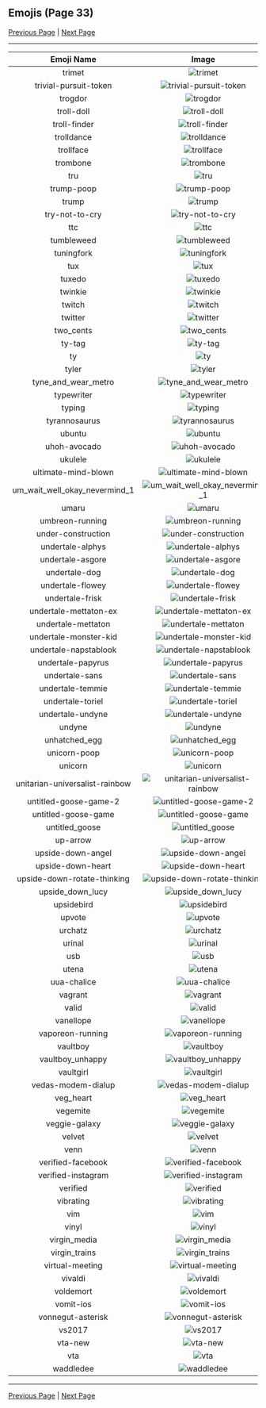 
## Emojis (Page 33)

[Previous Page](/docs/lgbtintech/page-t-0032.md)
  | [Next Page](/docs/lgbtintech/page-w-0034.md)

<hr />

|Emoji Name|Image|
| :-: | :-: |
|trimet| ![trimet](/emojis/lgbtintech/trimet.png)|
|trivial-pursuit-token| ![trivial-pursuit-token](/emojis/lgbtintech/trivial-pursuit-token.png)|
|trogdor| ![trogdor](/emojis/lgbtintech/trogdor.gif)|
|troll-doll| ![troll-doll](/emojis/lgbtintech/troll-doll.png)|
|troll-finder| ![troll-finder](/emojis/lgbtintech/troll-finder.png)|
|trolldance| ![trolldance](/emojis/lgbtintech/trolldance.gif)|
|trollface| ![trollface](/emojis/lgbtintech/trollface.png)|
|trombone| ![trombone](/emojis/lgbtintech/trombone.png)|
|tru| ![tru](/emojis/lgbtintech/tru.png)|
|trump-poop| ![trump-poop](/emojis/lgbtintech/trump-poop.png)|
|trump| ![trump](/emojis/lgbtintech/trump.png)|
|try-not-to-cry| ![try-not-to-cry](/emojis/lgbtintech/try-not-to-cry.gif)|
|ttc| ![ttc](/emojis/lgbtintech/ttc.png)|
|tumbleweed| ![tumbleweed](/emojis/lgbtintech/tumbleweed.gif)|
|tuningfork| ![tuningfork](/emojis/lgbtintech/tuningfork.png)|
|tux| ![tux](/emojis/lgbtintech/tux.png)|
|tuxedo| ![tuxedo](/emojis/lgbtintech/tuxedo.jpg)|
|twinkie| ![twinkie](/emojis/lgbtintech/twinkie.png)|
|twitch| ![twitch](/emojis/lgbtintech/twitch.png)|
|twitter| ![twitter](/emojis/lgbtintech/twitter.png)|
|two_cents| ![two_cents](/emojis/lgbtintech/two_cents.jpg)|
|ty-tag| ![ty-tag](/emojis/lgbtintech/ty-tag.png)|
|ty| ![ty](/emojis/lgbtintech/ty.png)|
|tyler| ![tyler](/emojis/lgbtintech/tyler.png)|
|tyne_and_wear_metro| ![tyne_and_wear_metro](/emojis/lgbtintech/tyne_and_wear_metro.png)|
|typewriter| ![typewriter](/emojis/lgbtintech/typewriter.gif)|
|typing| ![typing](/emojis/lgbtintech/typing.gif)|
|tyrannosaurus| ![tyrannosaurus](/emojis/lgbtintech/tyrannosaurus.png)|
|ubuntu| ![ubuntu](/emojis/lgbtintech/ubuntu.png)|
|uhoh-avocado| ![uhoh-avocado](/emojis/lgbtintech/uhoh-avocado.png)|
|ukulele| ![ukulele](/emojis/lgbtintech/ukulele.jpg)|
|ultimate-mind-blown| ![ultimate-mind-blown](/emojis/lgbtintech/ultimate-mind-blown.png)|
|um_wait_well_okay_nevermind_1| ![um_wait_well_okay_nevermind_1](/emojis/lgbtintech/um_wait_well_okay_nevermind_1.png)|
|umaru| ![umaru](/emojis/lgbtintech/umaru.jpg)|
|umbreon-running| ![umbreon-running](/emojis/lgbtintech/umbreon-running.gif)|
|under-construction| ![under-construction](/emojis/lgbtintech/under-construction.gif)|
|undertale-alphys| ![undertale-alphys](/emojis/lgbtintech/undertale-alphys.png)|
|undertale-asgore| ![undertale-asgore](/emojis/lgbtintech/undertale-asgore.png)|
|undertale-dog| ![undertale-dog](/emojis/lgbtintech/undertale-dog.gif)|
|undertale-flowey| ![undertale-flowey](/emojis/lgbtintech/undertale-flowey.png)|
|undertale-frisk| ![undertale-frisk](/emojis/lgbtintech/undertale-frisk.png)|
|undertale-mettaton-ex| ![undertale-mettaton-ex](/emojis/lgbtintech/undertale-mettaton-ex.png)|
|undertale-mettaton| ![undertale-mettaton](/emojis/lgbtintech/undertale-mettaton.gif)|
|undertale-monster-kid| ![undertale-monster-kid](/emojis/lgbtintech/undertale-monster-kid.png)|
|undertale-napstablook| ![undertale-napstablook](/emojis/lgbtintech/undertale-napstablook.png)|
|undertale-papyrus| ![undertale-papyrus](/emojis/lgbtintech/undertale-papyrus.png)|
|undertale-sans| ![undertale-sans](/emojis/lgbtintech/undertale-sans.png)|
|undertale-temmie| ![undertale-temmie](/emojis/lgbtintech/undertale-temmie.png)|
|undertale-toriel| ![undertale-toriel](/emojis/lgbtintech/undertale-toriel.png)|
|undertale-undyne| ![undertale-undyne](/emojis/lgbtintech/undertale-undyne.png)|
|undyne| ![undyne](/emojis/lgbtintech/undyne.gif)|
|unhatched_egg| ![unhatched_egg](/emojis/lgbtintech/unhatched_egg.jpg)|
|unicorn-poop| ![unicorn-poop](/emojis/lgbtintech/unicorn-poop.jpg)|
|unicorn| ![unicorn](/emojis/lgbtintech/unicorn.png)|
|unitarian-universalist-rainbow| ![unitarian-universalist-rainbow](/emojis/lgbtintech/unitarian-universalist-rainbow.png)|
|untitled-goose-game-2| ![untitled-goose-game-2](/emojis/lgbtintech/untitled-goose-game-2.png)|
|untitled-goose-game| ![untitled-goose-game](/emojis/lgbtintech/untitled-goose-game.png)|
|untitled_goose| ![untitled_goose](/emojis/lgbtintech/untitled_goose.png)|
|up-arrow| ![up-arrow](/emojis/lgbtintech/up-arrow.png)|
|upside-down-angel| ![upside-down-angel](/emojis/lgbtintech/upside-down-angel.png)|
|upside-down-heart| ![upside-down-heart](/emojis/lgbtintech/upside-down-heart.png)|
|upside-down-rotate-thinking| ![upside-down-rotate-thinking](/emojis/lgbtintech/upside-down-rotate-thinking.gif)|
|upside_down_lucy| ![upside_down_lucy](/emojis/lgbtintech/upside_down_lucy.jpg)|
|upsidebird| ![upsidebird](/emojis/lgbtintech/upsidebird.jpg)|
|upvote| ![upvote](/emojis/lgbtintech/upvote.png)|
|urchatz| ![urchatz](/emojis/lgbtintech/urchatz.jpg)|
|urinal| ![urinal](/emojis/lgbtintech/urinal.png)|
|usb| ![usb](/emojis/lgbtintech/usb.png)|
|utena| ![utena](/emojis/lgbtintech/utena.png)|
|uua-chalice| ![uua-chalice](/emojis/lgbtintech/uua-chalice.png)|
|vagrant| ![vagrant](/emojis/lgbtintech/vagrant.png)|
|valid| ![valid](/emojis/lgbtintech/valid.png)|
|vanellope| ![vanellope](/emojis/lgbtintech/vanellope.png)|
|vaporeon-running| ![vaporeon-running](/emojis/lgbtintech/vaporeon-running.gif)|
|vaultboy| ![vaultboy](/emojis/lgbtintech/vaultboy.jpg)|
|vaultboy_unhappy| ![vaultboy_unhappy](/emojis/lgbtintech/vaultboy_unhappy.jpg)|
|vaultgirl| ![vaultgirl](/emojis/lgbtintech/vaultgirl.jpg)|
|vedas-modem-dialup| ![vedas-modem-dialup](/emojis/lgbtintech/vedas-modem-dialup.png)|
|veg_heart| ![veg_heart](/emojis/lgbtintech/veg_heart.png)|
|vegemite| ![vegemite](/emojis/lgbtintech/vegemite.jpg)|
|veggie-galaxy| ![veggie-galaxy](/emojis/lgbtintech/veggie-galaxy.png)|
|velvet| ![velvet](/emojis/lgbtintech/velvet.jpg)|
|venn| ![venn](/emojis/lgbtintech/venn.png)|
|verified-facebook| ![verified-facebook](/emojis/lgbtintech/verified-facebook.png)|
|verified-instagram| ![verified-instagram](/emojis/lgbtintech/verified-instagram.png)|
|verified| ![verified](/emojis/lgbtintech/verified.png)|
|vibrating| ![vibrating](/emojis/lgbtintech/vibrating.gif)|
|vim| ![vim](/emojis/lgbtintech/vim.png)|
|vinyl| ![vinyl](/emojis/lgbtintech/vinyl.png)|
|virgin_media| ![virgin_media](/emojis/lgbtintech/virgin_media.png)|
|virgin_trains| ![virgin_trains](/emojis/lgbtintech/virgin_trains.png)|
|virtual-meeting| ![virtual-meeting](/emojis/lgbtintech/virtual-meeting.png)|
|vivaldi| ![vivaldi](/emojis/lgbtintech/vivaldi.jpg)|
|voldemort| ![voldemort](/emojis/lgbtintech/voldemort.jpg)|
|vomit-ios| ![vomit-ios](/emojis/lgbtintech/vomit-ios.png)|
|vonnegut-asterisk| ![vonnegut-asterisk](/emojis/lgbtintech/vonnegut-asterisk.gif)|
|vs2017| ![vs2017](/emojis/lgbtintech/vs2017.png)|
|vta-new| ![vta-new](/emojis/lgbtintech/vta-new.png)|
|vta| ![vta](/emojis/lgbtintech/vta.png)|
|waddledee| ![waddledee](/emojis/lgbtintech/waddledee.gif)|

<hr/>

[Previous Page](/docs/lgbtintech/page-t-0032.md)
  | [Next Page](/docs/lgbtintech/page-w-0034.md)
